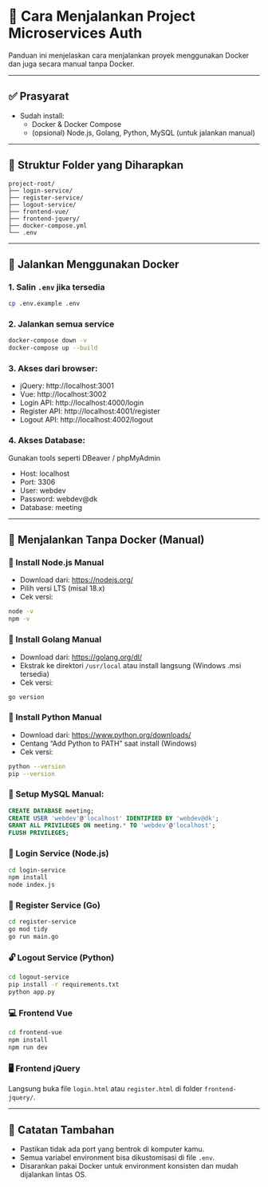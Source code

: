 
# 🚀 Cara Menjalankan Project Microservices Auth

Panduan ini menjelaskan cara menjalankan proyek menggunakan Docker dan juga secara manual tanpa Docker.

---

## ✅ Prasyarat

- Sudah install:
  - Docker & Docker Compose
  - (opsional) Node.js, Golang, Python, MySQL (untuk jalankan manual)

---

## 🐇 Struktur Folder yang Diharapkan

```
project-root/
├── login-service/
├── register-service/
├── logout-service/
├── frontend-vue/
├── frontend-jquery/
├── docker-compose.yml
└── .env
```

---

## 🐘 Jalankan Menggunakan Docker

### 1. Salin `.env` jika tersedia
```bash
cp .env.example .env
```

### 2. Jalankan semua service
```bash
docker-compose down -v
docker-compose up --build
```

### 3. Akses dari browser:
- jQuery: http://localhost:3001
- Vue: http://localhost:3002
- Login API: http://localhost:4000/login
- Register API: http://localhost:4001/register
- Logout API: http://localhost:4002/logout

### 4. Akses Database:
Gunakan tools seperti DBeaver / phpMyAdmin
- Host: localhost
- Port: 3306
- User: webdev
- Password: webdev@dk
- Database: meeting

---

## 🧠 Menjalankan Tanpa Docker (Manual)

### 🔧 Install Node.js Manual
- Download dari: https://nodejs.org/
- Pilih versi LTS (misal 18.x)
- Cek versi:
```bash
node -v
npm -v
```

### 🔧 Install Golang Manual
- Download dari: https://golang.org/dl/
- Ekstrak ke direktori `/usr/local` atau install langsung (Windows .msi tersedia)
- Cek versi:
```bash
go version
```

### 🔧 Install Python Manual
- Download dari: https://www.python.org/downloads/
- Centang “Add Python to PATH” saat install (Windows)
- Cek versi:
```bash
python --version
pip --version
```

### 🧾 Setup MySQL Manual:
```sql
CREATE DATABASE meeting;
CREATE USER 'webdev'@'localhost' IDENTIFIED BY 'webdev@dk';
GRANT ALL PRIVILEGES ON meeting.* TO 'webdev'@'localhost';
FLUSH PRIVILEGES;
```

### 🔐 Login Service (Node.js)
```bash
cd login-service
npm install
node index.js
```

### 📝 Register Service (Go)
```bash
cd register-service
go mod tidy
go run main.go
```

### 🔓 Logout Service (Python)
```bash
cd logout-service
pip install -r requirements.txt
python app.py
```

### 💻 Frontend Vue
```bash
cd frontend-vue
npm install
npm run dev
```

### 🖥️ Frontend jQuery
Langsung buka file `login.html` atau `register.html` di folder `frontend-jquery/`.

---

## 📝 Catatan Tambahan

- Pastikan tidak ada port yang bentrok di komputer kamu.
- Semua variabel environment bisa dikustomisasi di file `.env`.
- Disarankan pakai Docker untuk environment konsisten dan mudah dijalankan lintas OS.

